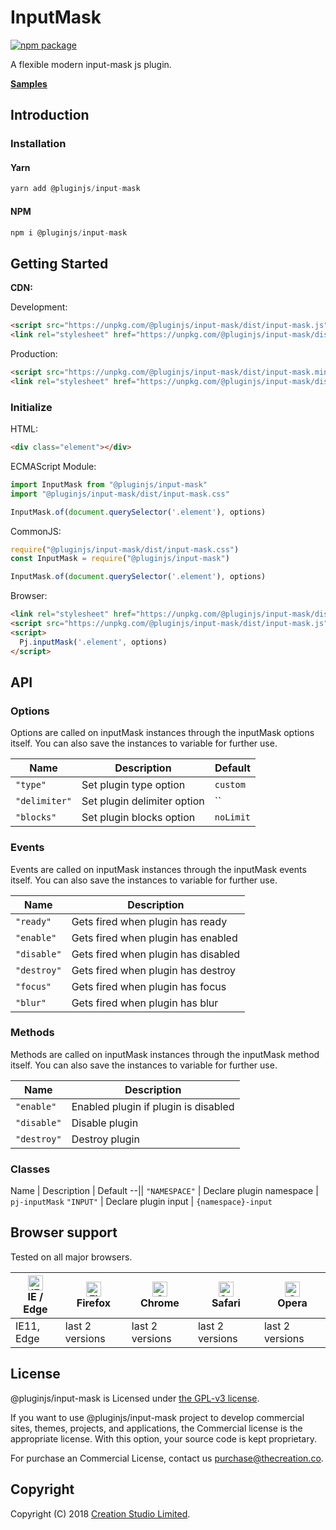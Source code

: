 # InputMask

[![npm package](https://img.shields.io/npm/v/@pluginjs/input-mask.svg)](https://www.npmjs.com/package/@pluginjs/input-mask)

A flexible modern input-mask js plugin.

**[Samples](https://codesandbox.io/s/github/pluginjs/pluginjs/tree/master/modules/inputMask/samples)**

## Introduction

### Installation

#### Yarn

```javascript
yarn add @pluginjs/input-mask
```

#### NPM

```javascript
npm i @pluginjs/input-mask
```

## Getting Started

**CDN:**

Development:

```html
<script src="https://unpkg.com/@pluginjs/input-mask/dist/input-mask.js"></script>
<link rel="stylesheet" href="https://unpkg.com/@pluginjs/input-mask/dist/input-mask.css">
```

Production:

```html
<script src="https://unpkg.com/@pluginjs/input-mask/dist/input-mask.min.js"></script>
<link rel="stylesheet" href="https://unpkg.com/@pluginjs/input-mask/dist/input-mask.min.css">
```

### Initialize

HTML:

```html
<div class="element"></div>
```

ECMAScript Module:

```javascript
import InputMask from "@pluginjs/input-mask"
import "@pluginjs/input-mask/dist/input-mask.css"

InputMask.of(document.querySelector('.element'), options)
```

CommonJS:

```javascript
require("@pluginjs/input-mask/dist/input-mask.css")
const InputMask = require("@pluginjs/input-mask")

InputMask.of(document.querySelector('.element'), options)
```

Browser:

```html
<link rel="stylesheet" href="https://unpkg.com/@pluginjs/input-mask/dist/input-mask.css">
<script src="https://unpkg.com/@pluginjs/input-mask/dist/input-mask.js"></script>
<script>
  Pj.inputMask('.element', options)
</script>
```

## API

### Options

Options are called on inputMask instances through the inputMask options itself.
You can also save the instances to variable for further use.

Name | Description | Default
--|--|--
`"type"` | Set plugin type option | `custom`
`"delimiter"` | Set plugin delimiter option | ``
`"blocks"` | Set plugin blocks option | `noLimit`

### Events

Events are called on inputMask instances through the inputMask events itself.
You can also save the instances to variable for further use.

Name | Description
--|--
`"ready"` | Gets fired when plugin has ready
`"enable"` | Gets fired when plugin has enabled
`"disable"` | Gets fired when plugin has disabled
`"destroy"` | Gets fired when plugin has destroy
`"focus"` | Gets fired when plugin has focus
`"blur"` | Gets fired when plugin has blur

### Methods

Methods are called on inputMask instances through the inputMask method itself.
You can also save the instances to variable for further use.

Name | Description
--|--
`"enable"` | Enabled plugin if plugin is disabled
`"disable"` | Disable plugin
`"destroy"` | Destroy plugin

### Classes

Name | Description | Default
--||
`"NAMESPACE"` | Declare plugin namespace | `pj-inputMask`
`"INPUT"` | Declare plugin input | `{namespace}-input`

## Browser support

Tested on all major browsers.

| [<img src="https://raw.githubusercontent.com/alrra/browser-logos/master/src/edge/edge_48x48.png" alt="IE / Edge" width="24px" height="24px" />](http://godban.github.io/browsers-support-badges/)</br>IE / Edge | [<img src="https://raw.githubusercontent.com/alrra/browser-logos/master/src/firefox/firefox_48x48.png" alt="Firefox" width="24px" height="24px" />](http://godban.github.io/browsers-support-badges/)</br>Firefox | [<img src="https://raw.githubusercontent.com/alrra/browser-logos/master/src/chrome/chrome_48x48.png" alt="Chrome" width="24px" height="24px" />](http://godban.github.io/browsers-support-badges/)</br>Chrome | [<img src="https://raw.githubusercontent.com/alrra/browser-logos/master/src/safari/safari_48x48.png" alt="Safari" width="24px" height="24px" />](http://godban.github.io/browsers-support-badges/)</br>Safari | [<img src="https://raw.githubusercontent.com/alrra/browser-logos/master/src/opera/opera_48x48.png" alt="Opera" width="24px" height="24px" />](http://godban.github.io/browsers-support-badges/)</br>Opera |
| --------- | --------- | --------- | --------- | --------- |
| IE11, Edge| last 2 versions| last 2 versions| last 2 versions| last 2 versions|

## License

@pluginjs/input-mask is Licensed under [the GPL-v3 license](LICENSE).

If you want to use @pluginjs/input-mask project to develop commercial sites, themes, projects, and applications, the Commercial license is the appropriate license. With this option, your source code is kept proprietary.

For purchase an Commercial License, contact us purchase@thecreation.co.

## Copyright

Copyright (C) 2018 [Creation Studio Limited](creationstudio.com).